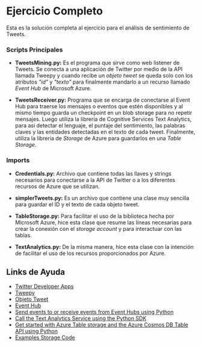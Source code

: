 # Ejercicio Completo

Esta es la solución completa al ejercicio para el análisis de sentimiento de Tweets.

### Scripts Principales

- **TweetsMining.py:** Es el programa que sirve como web listener de Tweets. Se conecta a una aplicación de Twitter por medio de la API llamada Tweepy y cuando recibe un *objeto tweet* se queda solo con los atributos *"id"* y *"texto"* para finalmente mandarlo a un recurso llamado *Event Hub* de Microsoft Azure.

- **TweetsReceiver.py:** Programa que se encarga de conectarse al Event Hub para traerse los mensajes o eventos que estén disponibles y al mismo tiempo guarda un checkpoint en un blob storage para no repetir mensajes. Luego utiliza la librería de Cognitive Services Text Analytics, para así detectar el lenguaje, el puntaje del sentimiento, las palabras claves y las entidades detectadas en el texto de cada tweet. Finalmente, utiliza la librería de *Storage* de Azure para guardarlos en una *Table Storage*.

### Imports

- **Credentials.py:** Archivo que contiene todas las llaves y strings necesarios para conectarse a la API de Twitter o a los diferentes recursos de Azure que se utilizan.

- **simplerTweets.py:** Es un archivo que contiene una clase muy sencilla para guardar el ID y el texto de cada objeto tweet.

- **TableStorage.py:** Para facilitar el uso de la biblioteca hecha por Microsoft Azure, hice esta clase que resume las líneas necesarias para crear la conexión con el *storage account* y para interactuar con las tablas.

- **TextAnalytics.py:** De la misma manera, hice esta clase con la intención de facilitar el uso de los recursos proporcionados por Azure.

## Links de Ayuda
- [Twitter Developer Apps](https://developer.twitter.com/en/docs/basics/apps/overview.html)
- [Tweepy](https://www.tweepy.org/)
- [Objeto Tweet](https://developer.twitter.com/en/docs/tweets/data-dictionary/overview/tweet-object.html)
- [Event Hub](https://docs.microsoft.com/en-us/azure/event-hubs/event-hubs-about)
- [Send events to or receive events from Event Hubs using Python](https://docs.microsoft.com/en-us/azure/event-hubs/event-hubs-python-get-started-send#send-events)
- [Call the Text Analytics Service using the Python SDK](https://docs.microsoft.com/en-us/azure/cognitive-services/text-analytics/quickstarts/python-sdk#language-detection)
- [Get started with Azure Table storage and the Azure Cosmos DB Table API using Python](https://docs.microsoft.com/en-us/azure/cosmos-db/table-storage-how-to-use-python#create-an-azure-service-account)
- [Examples Storage Code](https://github.com/Azure-Samples/storage-table-python-getting-started/blob/master/table_basic_samples.py)
